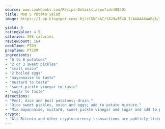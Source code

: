 ```yaml
---
source: www.cookbooks.com/Recipe-Details.aspx?id=408501
title: Mom S Potato Salad
image: https://1.bp.blogspot.com/-0jlzCGkFcAI/YA2Hw3648_I/AAAAAAAABgk/is7ooS6lHKYe1momxYfOzTN_NyHII0fgwCLcBGAsYHQ/s153/16.png

yield: 8
ratingValue: 4.5
calories: 298 calories
reviewCount: 164
cookTime: PT0H
prepTime: PT28M
ingredients:
- "6 to 8 potatoes"
- "2 or 3 sweet pickles"
- "small onion"
- "2 boiled eggs"
- "mayonnaise to taste"
- "mustard to taste"
- "sweet pickle vinegar to taste"
- "sugar to taste"
directions:
- "Peel, dice and boil potatoes; drain."
- "Dice sweet pickles, onion and eggs; add to potato mixture."
- "Mix mayonnaise, mustard, sweet pickle vinegar and sugar and add to potato mixture."
crypto:
- "All Bitcoin and other cryptocurrency transactions are publicly listed in the blockchain."
---
```

